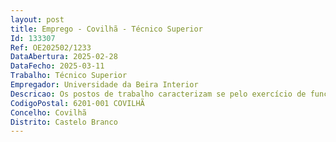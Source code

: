 ```yaml
--- 
layout: post
title: Emprego - Covilhã - Técnico Superior
Id: 133307
Ref: OE202502/1233
DataAbertura: 2025-02-28
DataFecho: 2025-03-11
Trabalho: Técnico Superior
Empregador: Universidade da Beira Interior
Descricao: Os postos de trabalho caracterizam se pelo exercício de funções de Técnico Superior, com o conteúdo funcional descrito no anexo referido no n.º 2 do artigo 88.º da Lei n.º 35 2014, de 20 de junho, ao qual corresponde o grau de complexidade 3, nomeadamente no que respeita ao desempenho das seguintes funções  Identificação de resultados de I&D e tecnologias em contexto académico com potencial de transferibilidade para o mercado  Apoio à organização de eventos de networking e ações de cooperação entre a indústria e a academia, por via das diversas unidades de I&D Organização de diversas sessões de sensibilização para temáticas de inovação, transferência de tecnologia e propriedade intelectual, em conjunto com as unidades de I&D Apoio à organização de mostras tecnológicas, em articulação com investigadores e restante rede de parceiros do projeto  apoio e acompanhamento de projetos de I&D gestão técnica e financeira do projeto com especial enfoque nos indicadores de resultados, contribuindo para a realização de relatórios semestrais e compilação de evidências  desenvolvimento de conteúdos comunicacionais, atualização de plataformas (ex.  site e redes sociais do projeto) e disseminação de resultados junto da comunidade académica e empresarial.
CodigoPostal: 6201-001 COVILHÃ
Concelho: Covilhã
Distrito: Castelo Branco
--- 
```

